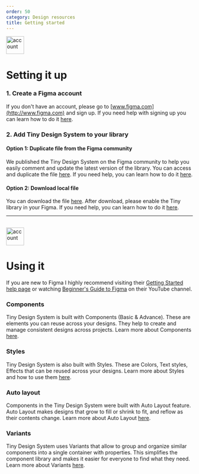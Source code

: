 ```yaml
---
order: 50
category: Design resources
title: Getting started
---
```


<img class="img-basic" src="https://salt.tikicdn.com/ts/social/c2/bc/c5/4f02823afd77ccd272768c1578b077d9.png" alt="account" width="48px" />

# **Setting it up**

### **1. Create a Figma account**
If you don't have an account, please go to [www.figma.com](http://www.figma.com) and sign up. If you need help with signing up you can learn how to do it [here](https://help.figma.com/hc/en-us/articles/360039811114-Create-a-Figma-account).

### **2. Add Tiny Design System to your library**

#### Option 1: Duplicate file from the Figma community
We published the Tiny Design System on the Figma community to help you easily comment and update the latest version of the library. You can access and duplicate the file [here](https://www.figma.com/community/file/958198956095698455/Tiny-v1-Beta). If you need help, you can learn how to do it [here](https://help.figma.com/hc/en-us/articles/360038510873-Use-files-from-the-Community).

#### Option 2: Download local file
You can download the file [here](https://miniapp.tiki.vn/docs/design/figma/download-en). After download, please enable the Tiny library in your Figma. If you need help, you can learn how to do it [here](https://help.figma.com/hc/en-us/articles/360038743434-Enable-libraries-in-drafts-teams-and-files).
<br />

---

<br />
<img class="img-basic" src="https://salt.tikicdn.com/ts/social/33/d9/57/c84a51d1456d498f181f9fdeed565a8f.png" alt="account" width="48px" />

# **Using it**
If you are new to Figma I highly recommend visiting their [Getting Started help page](https://help.figma.com/hc/en-us/categories/360002051613-Getting-Started) or watching [Beginner's Guide to Figma](https://www.youtube.com/watch?v=Cx2dkpBxst8&list=PLXDU_eVOJTx7QHLShNqIXL1Cgbxj7HlN4&ab_channel=Figma) on their YouTube channel.

### Components

Tiny Design System is built with Components (Basic & Advance). These are elements you can reuse across your designs. They help to create and manage consistent designs across projects. Learn more about Components [here](https://help.figma.com/hc/en-us/articles/360038662654-Guide-to-Components-in-Figma).

### Styles

Tiny Design System is also built with Styles. These are Colors, Text styles, Effects that can be reused across your designs. Learn more about Styles and how to use them [here](https://help.figma.com/hc/en-us/articles/360039238753-Styles-in-Figma).

### Auto layout

Components in the Tiny Design System were built with Auto Layout feature. Auto Layout makes designs that grow to fill or shrink to fit, and reflow as their contents change. Learn more about Auto Layout [here](https://help.figma.com/hc/en-us/articles/360040451373-Create-dynamic-designs-with-Auto-Layout).

### Variants

Tiny Design System uses Variants that allow to group and organize similar components into a single container with properties. This simplifies the component library and makes it easier for everyone to find what they need. Learn more about Variants [here](https://help.figma.com/hc/en-us/articles/360056440594-Create-and-use-variants).
